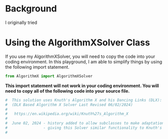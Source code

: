 # Background

I originally tried

# Using the AlgorithmXSolver Class

If you use my AlgorithmXSolver, you will need to copy the code into your coding environment. In this playground, I am able to simplify things by using the following import statement.

```python
from AlgorithmX import AlgorithmXSolver
```

__This import statement will not work in your coding environment. You will need to copy all of the following code into your source file.__

```python
#  This solution uses Knuth's Algorithm X and his Dancing Links (DLX):
#  (DLX Based Algorithm X Solver Last Revised 06/02/2024)
#
#   https://en.wikipedia.org/wiki/Knuth%27s_Algorithm_X
#
#  June 02, 2024 - history added to allow subclasses to make adaptations for multiplicity.
#                - giving this Solver similar functionality to Knuth's Algorithm M.
#
```

